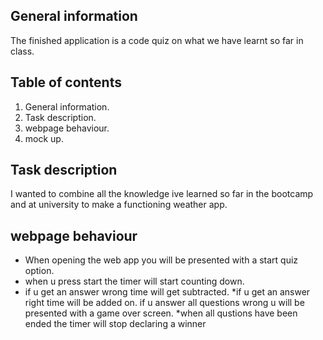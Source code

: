 ## General information
The finished application is a code quiz on what we have learnt so far in class.

## Table of contents
1. General information.
2. Task description.
3. webpage behaviour.
4. mock up.
## Task description
I wanted to combine all the knowledge ive learned so far in the bootcamp and at university to make a functioning weather app.


## webpage behaviour
* When opening the web app you will be presented with a start quiz option.
* when u press start the timer will start counting down.
* if u get an answer wrong time will get subtracted.
*if u get an answer right time will be added on.
if u answer all questions wrong u will be presented with a game over screen.
*when all qustions have been ended the timer will stop declaring a winner
